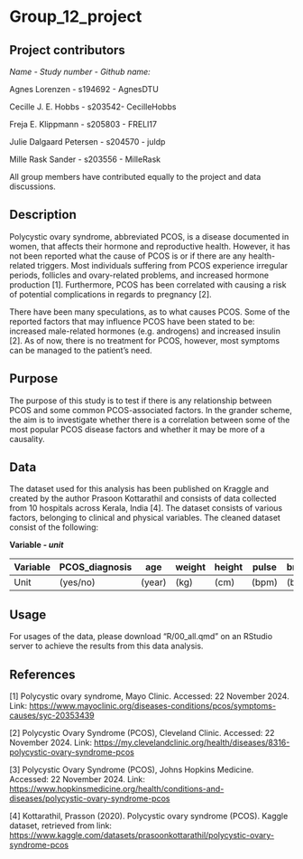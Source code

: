 # Group_12_project

## Project contributors

*Name - Study number - Github name:*

Agnes Lorenzen - s194692 - AgnesDTU

Cecille J. E. Hobbs - s203542- CecilleHobbs

Freja E. Klippmann - s205803 - FRELI17

Julie Dalgaard Petersen - s204570 - juldp

Mille Rask Sander - s203556 - MilleRask

All group members have contributed equally to the project and data discussions.

## Description

Polycystic ovary syndrome, abbreviated PCOS, is a disease documented in women, that affects their hormone and reproductive health. However, it has not been reported what the cause of PCOS is or if there are any health-related triggers. Most individuals suffering from PCOS experience irregular periods, follicles and ovary-related problems, and increased hormone production [1]. Furthermore, PCOS has been correlated with causing a risk of potential complications in regards to pregnancy [2].

There have been many speculations, as to what causes PCOS. Some of the reported factors that may influence PCOS have been stated to be: increased male-related hormones (e.g. androgens) and increased insulin [2]. As of now, there is no treatment for PCOS, however, most symptoms can be managed to the patient’s need.

## Purpose

The purpose of this study is to test if there is any relationship between PCOS and some common PCOS-associated factors. In the grander scheme, the aim is to investigate whether there is a correlation between some of the most popular PCOS disease factors and whether it may be more of a causality.

## Data

The dataset used for this analysis has been published on Kraggle and created by the author Prasoon Kottarathil and consists of data collected from 10 hospitals across Kerala, India [4]. The dataset consists of various factors, belonging to clinical and physical variables. The cleaned dataset consist of the following:

**Variable *- unit***

| Variable | PCOS_diagnosis | age    | weight | height | pulse | breaths_pr_min | hemaglobin | cycle_RI            | period_length | pregnant | abortions | betaHCG_1 | betaHCG_2 | FSH      | LH       | FSH_LH_ratio | hip  | waist | TSH      | AMH     | PRL     | vitaminD3 | PRG     | RBS     | weight_gain | hair_growth | darker_skin | hair_loss | pimples  | exercise | BP_systolic | BP_diastolic | follicle_no_R | follicle_no_L | avg_fsize_L | avg_fsize_R | endometrium |
|--|--|--|--|--|--|--|--|--|--|--|--|--|--|--|--|--|--|--|--|--|--|--|--|--|--|--|--|--|--|--|--|--|--|--|--|--|--|
| Unit     | (yes/no)       | (year) | (kg)   | (cm)   | (bpm) | (breaths/min)  | (g/dl)     | (regular/irregular) | (days)        | (yes/no) | (count)   | (mIU/mL)  | (mIU/mL)  | (mIU/mL) | (mIU/mL) |              | (cm) | (cm)  | (mIU/mL) | (ng/mL) | (ng/mL) | (ng/mL)   | (ng/mL) | (mg/mL) | (yes/no)    | (yes/no)    | (yes/no)    | (yes/no)  | (yes/no) | (yes/no) | (mmHg)      | (mmHg)       | (count)       | (count)       | (mm)        | (mm)        | (mm)        |

## Usage

For usages of the data, please download “R/00_all.qmd” on an RStudio server to achieve the results from this data analysis.

## References

[1] Polycystic ovary syndrome, Mayo Clinic. Accessed: 22 November 2024. Link: <https://www.mayoclinic.org/diseases-conditions/pcos/symptoms-causes/syc-20353439>

[2] Polycystic Ovary Syndrome (PCOS), Cleveland Clinic. Accessed: 22 November 2024. Link: <https://my.clevelandclinic.org/health/diseases/8316-polycystic-ovary-syndrome-pcos>

[3] Polycystic Ovary Syndrome (PCOS), Johns Hopkins Medicine. Accessed: 22 November 2024. Link: <https://www.hopkinsmedicine.org/health/conditions-and-diseases/polycystic-ovary-syndrome-pcos>

[4] Kottarathil, Prasson (2020). Polycystic ovary syndrome (PCOS). Kaggle dataset, retrieved from link: <https://www.kaggle.com/datasets/prasoonkottarathil/polycystic-ovary-syndrome-pcos>

